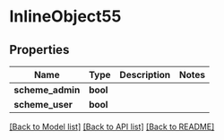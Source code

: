 # InlineObject55

## Properties

Name | Type | Description | Notes
------------ | ------------- | ------------- | -------------
**scheme_admin** | **bool** |  | 
**scheme_user** | **bool** |  | 

[[Back to Model list]](../README.md#documentation-for-models) [[Back to API list]](../README.md#documentation-for-api-endpoints) [[Back to README]](../README.md)


